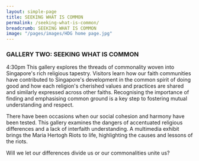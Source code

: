 ```yaml
---
layout: simple-page
title: SEEKING WHAT IS COMMON
permalink: /seeking-what-is-common/
breadcrumb: SEEKING WHAT IS COMMON
image: "/pages/images/HDG home page.jpg"
---
```


### **GALLERY TWO: SEEKING WHAT IS COMMON**

4:30pm This gallery explores the threads of commonality woven into Singapore's rich religious tapestry. Visitors learn how our faith communities have contributed to Singapore's development in the common spirit of doing good and how each religion's cherished values and practices are shared and similarly expressed across other faiths. Recognising the importance of finding and emphasising common ground is a key step to fostering mutual understanding and respect.

There have been occasions when our social cohesion and harmony have been tested. This gallery examines the dangers of accentuated religious differences and a lack of interfaith understanding. A multimedia exhibit brings the Maria Hertogh Riots to life, highlighting the causes and lessons of the riots.

Will we let our differences divide us or our commonalities unite us?
